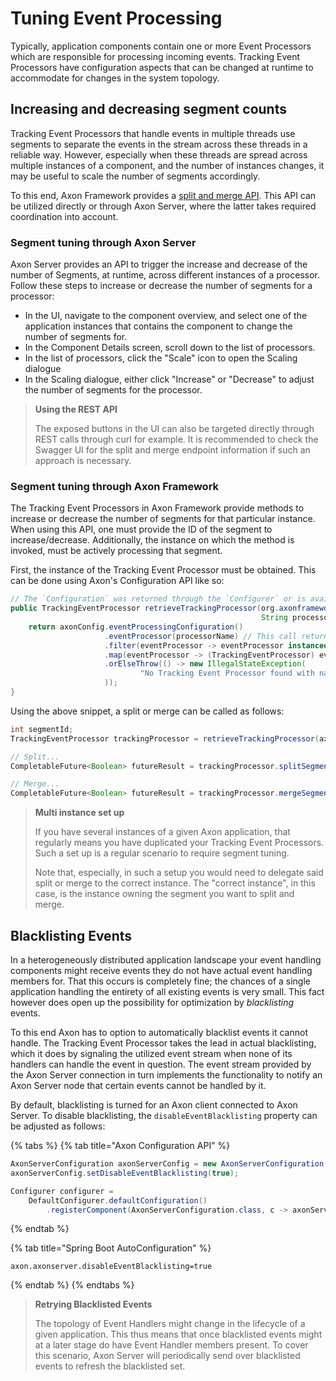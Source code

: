 # Tuning Event Processing

Typically, application components contain one or more Event Processors
 which are responsible for processing incoming events. 
Tracking Event Processors have configuration aspects that can be changed at runtime
 to accommodate for changes in the system topology.

## Increasing and decreasing segment counts

Tracking Event Processors that handle events in multiple threads use segments to separate the events in the stream
 across these threads in a reliable way. 
However, especially when these threads are spread across multiple instances of a component,
 and the number of instances changes, it may be useful to scale the number of segments accordingly.
 
To this end, Axon Framework provides a [split and merge API](../../configuring-infrastructure-components/event-processing/event-processors.md#splitting-and-merging-tracking-tokens).
This API can be utilized directly or through Axon Server, where the latter takes required coordination into account.

### Segment tuning through Axon Server

Axon Server provides an API to trigger the increase and decrease of the number of Segments, at runtime,
 across different instances of a processor.
Follow these steps to increase or decrease the number of segments for a processor:

* In the UI, navigate to the component overview, and select one of the application instances that contains the component to change the number of segments for.
* In the Component Details screen, scroll down to the list of processors.
* In the list of processors, click the "Scale" icon to open the Scaling dialogue
* In the Scaling dialogue, either click "Increase" or "Decrease" to adjust the number of segments for the processor.

> **Using the REST API**
>
> The exposed buttons in the UI can also be targeted directly through REST calls through curl for example.
> It is recommended to check the Swagger UI for the split and merge endpoint information
>  if such an approach is necessary. 

### Segment tuning through Axon Framework

The Tracking Event Processors in Axon Framework provide methods to increase or decrease the number of segments for that
 particular instance. 
When using this API, one must provide the ID of the segment to increase/decrease. 
Additionally, the instance on which the method is invoked, must be actively processing that segment.

First, the instance of the Tracking Event Processor must be obtained. 
This can be done using Axon's Configuration API like so:

```java
// The `Configuration` was returned through the `Configurer` or is available as a bean in the Spring Application Context
public TrackingEventProcessor retrieveTrackingProcessor(org.axonframework.config.Configuration axonConfig,
                                                        String processorName) {
    return axonConfig.eventProcessingConfiguration()
                     .eventProcessor(processorName) // This call returns an Optional
                     .filter(eventProcessor -> eventProcessor instanceof TrackingEventProcessor)
                     .map(eventProcessor -> (TrackingEventProcessor) eventProcessor)
                     .orElseThrow(() -> new IllegalStateException(
                             "No Tracking Event Processor found with name " + processorName
                     ));
}
```

Using the above snippet, a split or merge can be called as follows:

```java
int segmentId;
TrackingEventProcessor trackingProcessor = retrieveTrackingProcessor(axonConfig, processorName);

// Split...
CompletableFuture<Boolean> futureResult = trackingProcessor.splitSegment(segmentId);

// Merge...
CompletableFuture<Boolean> futureResult = trackingProcessor.mergeSegment(segmentId);
```

> **Multi instance set up**
>
> If you have several instances of a given Axon application, that regularly means you have duplicated your Tracking Event Processors.
> Such a set up is a regular scenario to require segment tuning.
>
> Note that, especially, in such a setup you would need to delegate said split or merge to the correct instance. 
> The "correct instance", in this case, is the instance owning the segment you want to split and merge.

## Blacklisting Events

In a heterogeneously distributed application landscape your event handling components might receive events they do not
 have actual event handling members for.
That this occurs is completely fine;
 the chances of a single application handling the entirety of all existing events is very small.
This fact however does open up the possibility for optimization by _blacklisting_ events.
 
To this end Axon has to option to automatically blacklist events it cannot handle.
The Tracking Event Processor takes the lead in actual blacklisting,
 which it does by signaling the utilized event stream when none of its handlers can handle the event in question.
The event stream provided by the Axon Server connection in turn implements the functionality to notify an Axon Server
 node that certain events cannot be handled by it.

By default, blacklisting is turned for an Axon client connected to Axon Server.
To disable blacklisting, the `disableEventBlacklisting` property can be adjusted as follows:

{% tabs %}
{% tab title="Axon Configuration API" %}
```java
AxonServerConfiguration axonServerConfig = new AxonServerConfiguration();
axonServerConfig.setDisableEventBlacklisting(true);

Configurer configurer = 
    DefaultConfigurer.defaultConfiguration()
        .registerComponent(AxonServerConfiguration.class, c -> axonServerConfig); 
```
{% endtab %}

{% tab title="Spring Boot AutoConfiguration" %}
```properties
axon.axonserver.disableEventBlacklisting=true
```
{% endtab %}
{% endtabs %}

> **Retrying Blacklisted Events**
> 
> The topology of Event Handlers might change in the lifecycle of a given application.
> This thus means that once blacklisted events might at a later stage do have Event Handler members present.
> To cover this scenario,
>  Axon Server will periodically send over blacklisted events to refresh the blacklisted set.
